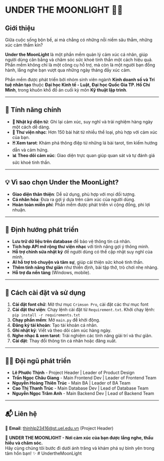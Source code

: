 # UNDER THE MOONLIGHT 🌙✨

## Giới thiệu
Giữa cuộc sống bộn bề, ai mà chẳng có những nỗi niềm sâu thẳm, những xúc cảm thầm kín?  

**Under the MoonLight** là một phần mềm quản lý cảm xúc cá nhân, giúp người dùng cân bằng và chăm sóc sức khoẻ tinh thần một cách hiệu quả. Phần mềm không chỉ là một công cụ hỗ trợ, mà còn là một người bạn đồng hành, lắng nghe bạn vượt qua những ngày tháng đầy xúc cảm.  

Phần mềm được phát triển bởi nhóm sinh viên ngành **Kinh doanh số và Trí tuệ nhân tạo** thuộc **Đại học Kinh tế - Luật, Đại học Quốc Gia TP. Hồ Chí Minh**, trong khuôn khổ đồ án cuối kỳ môn **Kỹ thuật lập trình**.  

---

## 🎯 Tính năng chính
- **📖 Nhật ký điện tử**: Ghi lại cảm xúc, suy nghĩ và trải nghiệm hàng ngày một cách dễ dàng.  
- **🎵 Thư viện nhạc**: Hơn 150 bài hát từ nhiều thể loại, phù hợp với cảm xúc của bạn.  
- **🃏 Xem tarot**: Khám phá thông điệp từ những lá bài tarot, tìm kiếm hướng dẫn và cảm hứng.  
- **📊 Theo dõi cảm xúc**: Giao diện trực quan giúp quan sát và tự đánh giá sức khoẻ tinh thần.  

---

## 💡 Vì sao chọn Under the MoonLight?
- **Giao diện thân thiện**: Dễ sử dụng, phù hợp với mọi đối tượng.  
- **Cá nhân hóa**: Đưa ra gợi ý dựa trên cảm xúc của người dùng.  
- **Hoàn toàn miễn phí**: Phần mềm được phát triển vì cộng đồng, phi lợi nhuận.  

---

## 🚀 Định hướng phát triển
- **Lưu trữ dữ liệu trên database** để bảo vệ thông tin cá nhân.  
- **Tích hợp API mở rộng thư viện nhạc** với tính năng gợi ý thông minh.  
- **Hỗ trợ chỉnh sửa nhật ký** để người dùng có thể cập nhật suy nghĩ của mình.  
- **AI hỗ trợ trò chuyện và tâm sự**, giúp cải thiện sức khoẻ tinh thần.  
- **Thêm tính năng thư giãn** như thiền định, bài tập thở, trò chơi nhẹ nhàng.  
- **Hỗ trợ đa nền tảng** (Windows, mobile).  

---

## 📌 Cách cài đặt và sử dụng
1. **Cài đặt font chữ**: Mở thư mục `Crimson Pro`, cài đặt các thư mục font
2. **Cài đặt thư viện**: Chạy lệnh cài đặt từ `Requirement.txt`.  Khởi chạy lệnh: `pip install -r requirements.txt`
3. **Chạy phần mềm**: Mở `main.py` để khởi động.  
4. **Đăng ký tài khoản**: Tạo tài khoản cá nhân.  
5. **Ghi nhật ký**: Viết và theo dõi cảm xúc hàng ngày.  
6. **Nghe nhạc & xem tarot**: Trải nghiệm các tính năng giải trí và thư giãn.  
7. **Cài đặt**: Thay đổi thông tin cá nhân hoặc đăng xuất.  

---

## 👩‍💻 Đội ngũ phát triển
- **Lê Phước Thịnh** - Project Header | Leader of Product Design  
- **Trần Ngọc Châu Giang** - Main Frontend Dev | Leader of Frontend Team  
- **Nguyễn Hoàng Thiên Trúc** - Main BA | Leader of BA Team  
- **Cao Thị Thanh Trúc** - Main Database Dev | Lead of Database Team  
- **Nguyễn Ngọc Trâm Anh** - Main Backend Dev | Lead of Backend Team  

---

## 📬 Liên hệ
📩 **Email**: thinhlp23416@st.uel.edu.vn (Project Header)  

🌙 **UNDER THE MOONLIGHT - Nơi cảm xúc của bạn được lắng nghe, thấu hiểu và chăm sóc.**  
Hãy cùng chúng tôi bước đi dưới ánh trăng và khám phá sự bình yên trong tâm hồn bạn! ✨
#   U n d e r t h e M o o n L i g h t  
 